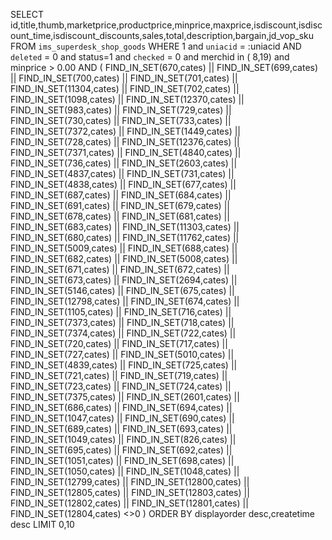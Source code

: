 

 SELECT  id,title,thumb,marketprice,productprice,minprice,maxprice,isdiscount,isdiscount_time,isdiscount_discounts,sales,total,description,bargain,jd_vop_sku  FROM `ims_superdesk_shop_goods` WHERE 1  and `uniacid` = :uniacid AND `deleted` = 0 and status=1 and `checked` = 0 and merchid in ( 8,19) and minprice > 0.00 AND ( FIND_IN_SET(670,cates) || FIND_IN_SET(699,cates) || FIND_IN_SET(700,cates) || FIND_IN_SET(701,cates) || FIND_IN_SET(11304,cates) || FIND_IN_SET(702,cates) || FIND_IN_SET(1098,cates) || FIND_IN_SET(12370,cates) || FIND_IN_SET(983,cates) || FIND_IN_SET(729,cates) || FIND_IN_SET(730,cates) || FIND_IN_SET(733,cates) || FIND_IN_SET(7372,cates) || FIND_IN_SET(1449,cates) || FIND_IN_SET(728,cates) || FIND_IN_SET(12376,cates) || FIND_IN_SET(7371,cates) || FIND_IN_SET(4840,cates) || FIND_IN_SET(736,cates) || FIND_IN_SET(2603,cates) || FIND_IN_SET(4837,cates) || FIND_IN_SET(731,cates) || FIND_IN_SET(4838,cates) || FIND_IN_SET(677,cates) || FIND_IN_SET(687,cates) || FIND_IN_SET(684,cates) || FIND_IN_SET(691,cates) || FIND_IN_SET(679,cates) || FIND_IN_SET(678,cates) || FIND_IN_SET(681,cates) || FIND_IN_SET(683,cates) || FIND_IN_SET(11303,cates) || FIND_IN_SET(680,cates) || FIND_IN_SET(11762,cates) || FIND_IN_SET(5009,cates) || FIND_IN_SET(688,cates) || FIND_IN_SET(682,cates) || FIND_IN_SET(5008,cates) || FIND_IN_SET(671,cates) || FIND_IN_SET(672,cates) || FIND_IN_SET(673,cates) || FIND_IN_SET(2694,cates) || FIND_IN_SET(5146,cates) || FIND_IN_SET(675,cates) || FIND_IN_SET(12798,cates) || FIND_IN_SET(674,cates) || FIND_IN_SET(1105,cates) || FIND_IN_SET(716,cates) || FIND_IN_SET(7373,cates) || FIND_IN_SET(718,cates) || FIND_IN_SET(7374,cates) || FIND_IN_SET(722,cates) || FIND_IN_SET(720,cates) || FIND_IN_SET(717,cates) || FIND_IN_SET(727,cates) || FIND_IN_SET(5010,cates) || FIND_IN_SET(4839,cates) || FIND_IN_SET(725,cates) || FIND_IN_SET(721,cates) || FIND_IN_SET(719,cates) || FIND_IN_SET(723,cates) || FIND_IN_SET(724,cates) || FIND_IN_SET(7375,cates) || FIND_IN_SET(2601,cates) || FIND_IN_SET(686,cates) || FIND_IN_SET(694,cates) || FIND_IN_SET(1047,cates) || FIND_IN_SET(690,cates) || FIND_IN_SET(689,cates) || FIND_IN_SET(693,cates) || FIND_IN_SET(1049,cates) || FIND_IN_SET(826,cates) || FIND_IN_SET(695,cates) || FIND_IN_SET(692,cates) || FIND_IN_SET(1051,cates) || FIND_IN_SET(698,cates) || FIND_IN_SET(1050,cates) || FIND_IN_SET(1048,cates) || FIND_IN_SET(12799,cates) || FIND_IN_SET(12800,cates) || FIND_IN_SET(12805,cates) || FIND_IN_SET(12803,cates) || FIND_IN_SET(12802,cates) || FIND_IN_SET(12801,cates) || FIND_IN_SET(12804,cates) <>0 ) ORDER BY  displayorder desc,createtime desc  LIMIT 0,10